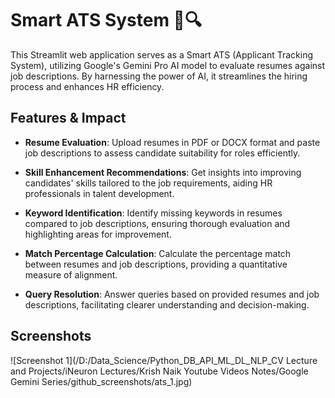 # Smart ATS System 💼🔍

This Streamlit web application serves as a Smart ATS (Applicant Tracking System), utilizing Google's Gemini Pro AI model to evaluate resumes against job descriptions. By harnessing the power of AI, it streamlines the hiring process and enhances HR efficiency.

## Features & Impact

- **Resume Evaluation**: Upload resumes in PDF or DOCX format and paste job descriptions to assess candidate suitability for roles efficiently.

- **Skill Enhancement Recommendations**: Get insights into improving candidates' skills tailored to the job requirements, aiding HR professionals in talent development.

- **Keyword Identification**: Identify missing keywords in resumes compared to job descriptions, ensuring thorough evaluation and highlighting areas for improvement.

- **Match Percentage Calculation**: Calculate the percentage match between resumes and job descriptions, providing a quantitative measure of alignment.

- **Query Resolution**: Answer queries based on provided resumes and job descriptions, facilitating clearer understanding and decision-making.

## Screenshots

![Screenshot 1](/D:/Data_Science/Python_DB_API_ML_DL_NLP_CV Lecture and Projects/iNeuron Lectures/Krish Naik Youtube Videos Notes/Google Gemini Series/github_screenshots/ats_1.jpg)




